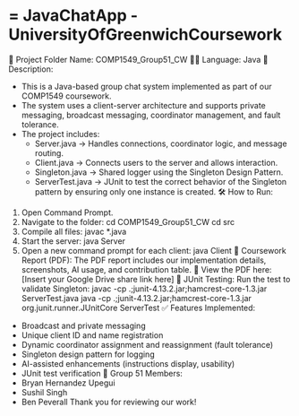 =
JavaChatApp - UniversityOfGreenwichCoursework 
=
📁 Project Folder Name: COMP1549_Group51_CW 
👨‍💻 Language: Java 
📌 Description: 
- This is a Java-based group chat system implemented as part of our COMP1549 coursework.
- The system uses a client-server architecture and supports private messaging, broadcast messaging, coordinator management, and fault tolerance.
- The project includes:
  - Server.java → Handles connections, coordinator logic, and message routing.
  - Client.java → Connects users to the server and allows interaction.
  - Singleton.java → Shared logger using the Singleton Design Pattern.
  - ServerTest.java → JUnit to test the correct behavior of the Singleton pattern by ensuring only one instance is created.
🛠️ How to Run: 
1. Open Command Prompt. 
2. Navigate to the folder: 
   cd COMP1549_Group51_CW 
   cd src 
3. Compile all files: 
   javac *.java 
4. Start the server: 
   java Server 
5. Open a new command prompt for each client: 
   java Client 
📎 Coursework Report (PDF): The PDF report includes our implementation details, screenshots, AI usage, and contribution table. 
🔗 View the PDF here: [Insert your Google Drive share link here] 
🧪 JUnit Testing: Run the test to validate Singleton: 
javac -cp .;junit-4.13.2.jar;hamcrest-core-1.3.jar ServerTest.java 
java -cp .;junit-4.13.2.jar;hamcrest-core-1.3.jar org.junit.runner.JUnitCore ServerTest 
✅ Features Implemented: 
- Broadcast and private messaging 
- Unique client ID and name registration 
- Dynamic coordinator assignment and reassignment (fault tolerance) 
- Singleton design pattern for logging 
- AI-assisted enhancements (instructions display, usability) 
- JUnit test verification 
👥 Group 51 Members: 
- Bryan Hernandez Upegui 
- Sushil Singh 
- Ben Peverall 
Thank you for reviewing our work!
